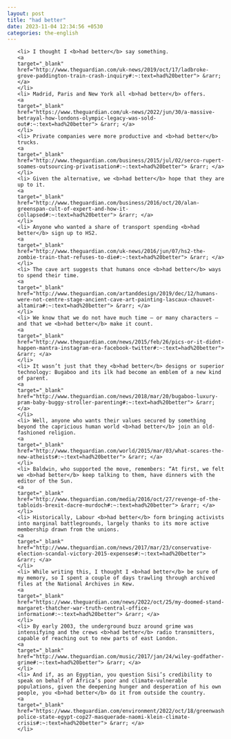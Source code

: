 ```yaml
---
layout: post
title: "had better"
date: 2023-11-04 12:34:56 +0530
categories: the-english
---
```

<ol>

    <li> I thought I <b>had better</b> say something.
    <a 
    target="_blank" 
    href="http://www.theguardian.com/uk-news/2019/oct/17/ladbroke-grove-paddington-train-crash-inquiry#:~:text=had%20better"> &rarr; </a>
    </li>
    <li> Madrid, Paris and New York all <b>had better</b> offers.
    <a 
    target="_blank" 
    href="https://www.theguardian.com/uk-news/2022/jun/30/a-massive-betrayal-how-londons-olympic-legacy-was-sold-out#:~:text=had%20better"> &rarr; </a>
    </li>
    <li> Private companies were more productive and <b>had better</b> trucks.
    <a 
    target="_blank" 
    href="http://www.theguardian.com/business/2015/jul/02/serco-rupert-soames-outsourcing-privatisation#:~:text=had%20better"> &rarr; </a>
    </li>
    <li> Given the alternative, we <b>had better</b> hope that they are up to it.
    <a 
    target="_blank" 
    href="http://www.theguardian.com/business/2016/oct/20/alan-greenspan-cult-of-expert-and-how-it-collapsed#:~:text=had%20better"> &rarr; </a>
    </li>
    <li> Anyone who wanted a share of transport spending <b>had better</b> sign up to HS2.
    <a 
    target="_blank" 
    href="http://www.theguardian.com/uk-news/2016/jun/07/hs2-the-zombie-train-that-refuses-to-die#:~:text=had%20better"> &rarr; </a>
    </li>
    <li> The cave art suggests that humans once <b>had better</b> ways to spend their time.
    <a 
    target="_blank" 
    href="http://www.theguardian.com/artanddesign/2019/dec/12/humans-were-not-centre-stage-ancient-cave-art-painting-lascaux-chauvet-altamira#:~:text=had%20better"> &rarr; </a>
    </li>
    <li> We know that we do not have much time – or many characters – and that we <b>had better</b> make it count.
    <a 
    target="_blank" 
    href="http://www.theguardian.com/news/2015/feb/26/pics-or-it-didnt-happen-mantra-instagram-era-facebook-twitter#:~:text=had%20better"> &rarr; </a>
    </li>
    <li> It wasn’t just that they <b>had better</b> designs or superior technology: Bugaboo and its ilk had become an emblem of a new kind of parent.
    <a 
    target="_blank" 
    href="http://www.theguardian.com/news/2018/mar/20/bugaboo-luxury-pram-baby-buggy-stroller-parenting#:~:text=had%20better"> &rarr; </a>
    </li>
    <li> Well, anyone who wants their values secured by something beyond the capricious human world <b>had better</b> join an old-fashioned religion.
    <a 
    target="_blank" 
    href="http://www.theguardian.com/world/2015/mar/03/what-scares-the-new-atheists#:~:text=had%20better"> &rarr; </a>
    </li>
    <li> Baldwin, who supported the move, remembers: “At first, we felt we <b>had better</b> keep talking to them, have dinners with the editor of the Sun.
    <a 
    target="_blank" 
    href="http://www.theguardian.com/media/2016/oct/27/revenge-of-the-tabloids-brexit-dacre-murdoch#:~:text=had%20better"> &rarr; </a>
    </li>
    <li> Historically, Labour <b>had better</b> form bringing activists into marginal battlegrounds, largely thanks to its more active membership drawn from the unions.
    <a 
    target="_blank" 
    href="http://www.theguardian.com/news/2017/mar/23/conservative-election-scandal-victory-2015-expenses#:~:text=had%20better"> &rarr; </a>
    </li>
    <li> While writing this, I thought I <b>had better</b> be sure of my memory, so I spent a couple of days trawling through archived files at the National Archives in Kew.
    <a 
    target="_blank" 
    href="https://www.theguardian.com/news/2022/oct/25/my-doomed-stand-margaret-thatcher-war-truth-central-office-information#:~:text=had%20better"> &rarr; </a>
    </li>
    <li> By early 2003, the underground buzz around grime was intensifying and the crews <b>had better</b> radio transmitters, capable of reaching out to new parts of east London.
    <a 
    target="_blank" 
    href="http://www.theguardian.com/music/2017/jan/24/wiley-godfather-grime#:~:text=had%20better"> &rarr; </a>
    </li>
    <li> And if, as an Egyptian, you question Sisi’s credibility to speak on behalf of Africa’s poor and climate-vulnerable populations, given the deepening hunger and desperation of his own people, you <b>had better</b> do it from outside the country.
    <a 
    target="_blank" 
    href="https://www.theguardian.com/environment/2022/oct/18/greenwashing-police-state-egypt-cop27-masquerade-naomi-klein-climate-crisis#:~:text=had%20better"> &rarr; </a>
    </li>